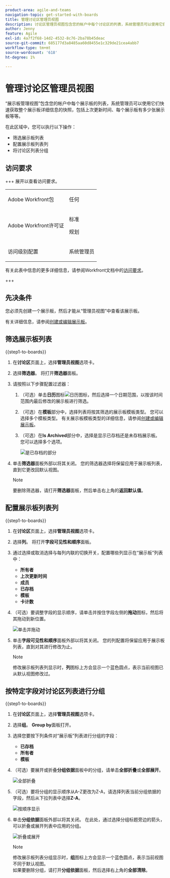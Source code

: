 ```yaml
---
product-area: agile-and-teams
navigation-topic: get-started-with-boards
title: 管理讨论区管理员视图
description: 讨论区管理员视图包含您的帐户中每个讨论区的列表，系统管理员可以使用它们快速了解讨论区的总体详细信息。
author: Jenny
feature: Agile
exl-id: 4a7f2f68-14d2-4532-8c76-2ba78b45deac
source-git-commit: 685177d3a8485aa60d8455e1c329de21cea4abb7
workflow-type: tm+mt
source-wordcount: '618'
ht-degree: 1%

---
```


# 管理讨论区管理员视图

“展示板管理视图”包含您的帐户中每个展示板的列表，系统管理员可以使用它们快速获取整个展示板详细信息的快照，包括上次更新时间、每个展示板有多少张展示板等等。

在此区域中，您可以执行以下操作：

* 筛选展示板列表
* 配置展示板列表列
* 将讨论区列表分组

## 访问要求

+++ 展开以查看访问要求。

<table style="table-layout:auto"> 
 <col> 
 </col> 
 <col> 
 </col> 
 <tbody> 
  <tr> 
   <td role="rowheader">Adobe Workfront包</td> 
   <td> <p>任何</p> </td> 
  </tr> 
  <tr> 
   <td role="rowheader">Adobe Workfront许可证</td> 
   <td> <p>标准</p>
        <p> 规划 </p></td> 
  </tr> 
    <tr> 
   <td role="rowheader">访问级别配置</td> 
   <td> <p>系统管理员 </p>
        </td> 
  </tr> 
 </tbody> 
</table>

有关此表中信息的更多详细信息，请参阅Workfront文档中的[访问要求](/help/quicksilver/administration-and-setup/add-users/access-levels-and-object-permissions/access-level-requirements-in-documentation.md)。

+++

## 先决条件

您必须先创建一个展示板，然后才能从“管理员视图”中查看该展示板。

有关详细信息，请参阅[创建或编辑展示板](/help/quicksilver/agile/get-started-with-boards/create-edit-board.md)。

## 筛选展示板列表

{{step1-to-boards}}

1. 在&#x200B;**讨论区**&#x200B;页面上，选择&#x200B;**管理员视图**&#x200B;选项卡。

1. 选择&#x200B;**筛选器**。 将打开&#x200B;**筛选器**&#x200B;面板。

1. 请按照以下步骤配置过滤器：

   1. （可选）单击&#x200B;**日历**&#x200B;图标![日历图标](assets/calendar-icon.png)，然后选择一个日期范围，以按该时间范围内最后修改的展示板进行筛选。

   1. （可选）在&#x200B;**模板**部分中，选择列表将按其筛选的展示板模板类型。 您可以选择多个模板类型。
有关展示板模板类型的详细信息，请参阅[创建或编辑展示板](/help/quicksilver/agile/get-started-with-boards/create-edit-board.md)。

   1. （可选）在&#x200B;**Is Archived**&#x200B;部分中，选择是显示已存档还是未存档展示板。 您可以选择多个选项。

      ![是已存档的部分](assets/is-archived-section.png)

1. 单击&#x200B;**筛选器**&#x200B;面板外部以将其关闭。 您的筛选器选择将保留应用于展示板列表，直到它更改回默认视图。

   >[!NOTE]
   >
   >要删除筛选器，请打开&#x200B;**筛选器**&#x200B;面板，然后单击右上角的&#x200B;**返回默认值**。

## 配置展示板列表列

{{step1-to-boards}}

1. 在&#x200B;**讨论区**&#x200B;页面上，选择&#x200B;**管理员视图**&#x200B;选项卡。

1. 选择&#x200B;**列**。 将打开&#x200B;**字段可见性和顺序**&#x200B;面板。

1. 通过选择或取消选择与每列内联的切换开关，配置哪些列显示在“展示板”列表中：

   * **所有者**
   * **上次更新时间**
   * **成员**
   * **已存档**
   * **模板**
   * **卡计数**

1. （可选）要调整字段的显示顺序，请单击并按住字段左侧的&#x200B;**拖动**&#x200B;图标，然后将其拖动到新位置。

   ![单击并拖动](assets/click-and-drag.png)

1. 单击&#x200B;**字段可见性和顺序**&#x200B;面板外部以将其关闭。 您的列配置将保留应用于展示板列表，直到对其进行修改为止。

   >[!NOTE]
   >
   > 修改展示板列表列显示时，**列**&#x200B;图标上方会显示一个蓝色圆点，表示当前视图已从默认视图修改过。

## 按特定字段对讨论区列表进行分组

{{step1-to-boards}}

1. 在&#x200B;**讨论区**&#x200B;页面上，选择&#x200B;**管理员视图**&#x200B;选项卡。

1. 选择&#x200B;**组**。 **Group by**&#x200B;面板打开。

1. 选择您要按下列条件对“展示板”列表进行分组的字段：

   * **已存档**
   * **所有者**
   * **模板**

1. （可选）要展开或折叠&#x200B;**分组依据**&#x200B;面板中的分组，请单击&#x200B;**全部折叠**&#x200B;或&#x200B;**全部展开**。

   ![全部折叠](assets/collapse-all.png)

1. （可选）要将分组的显示顺序从A-Z更改为Z-A，请选择列表当前分组依据的字段，然后从下拉列表中选择&#x200B;**Z-A**。

   ![按顺序显示](assets/display-by-order.png)

1. 单击&#x200B;**分组依据**&#x200B;面板外部以将其关闭。 在此处，通过选择分组标题旁边的箭头，可以折叠或展开列表中应用的分组。

   ![折叠或展开](assets/collapse-or-expand.png)

   >[!NOTE]
   >   
   >修改展示板列表分组显示时，**组**&#x200B;图标上方会显示一个蓝色圆点，表示当前视图不同于默认视图。<br>
   >如果要删除分组，请打开&#x200B;**分组依据**&#x200B;面板，然后选择右上角的&#x200B;**全部清除**。

